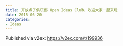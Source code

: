 ```yaml
---
title: 开放点子俱乐部 Open Ideas Club，欢迎大家一起来玩
date: 2015-06-20
categories:
- Ideas
---
```


Published via v2ex: https://v2ex.com/t/199936
